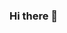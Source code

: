 ### Hi there 👋

<!--
**hasanozcelik12/hasanozcelik12** is a ✨ _special_ ✨ repository because its `README.md` (this file) appears on your GitHub profile.

Here are some ideas to get you started:

- 🔭 
- 🌱 I’m currently learning react frond end developer and I'm constantly improving myself.
- 👯I need your help to improve myself. We can develop a project together
- 
